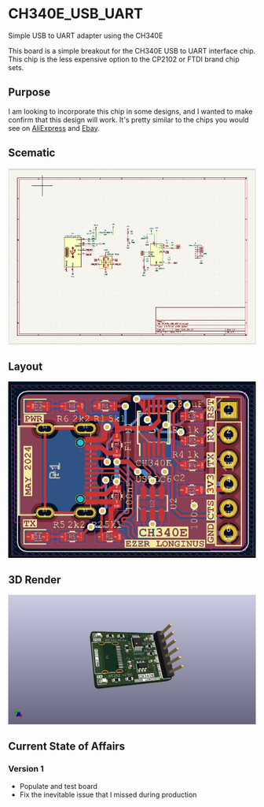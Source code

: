 # CH340E_USB_UART
Simple USB to UART adapter using the CH340E

This board is a simple breakout for the CH340E USB to UART interface chip.  This chip is the less expensive option to the CP2102 or FTDI brand chip sets.  

## Purpose
I am looking to incorporate this chip in some designs, and I wanted to make confirm that this design will work.  It's pretty similar to the chips you would see on [AliExpress](https://www.aliexpress.us/item/3256805368897642.html) and [Ebay](https://www.ebay.com/itm/134189916686).

## Scematic
![CH340E Schematic](hardware/CH340E_USB_UART/images/CH340E_schematic.jpeg)

## Layout
![CH340E Layout](hardware/CH340E_USB_UART/images/CH340E_layout.jpeg)

## 3D Render
![CH340E Render](hardware/CH340E_USB_UART/images/CH340E_USB_UART_3D_Render.jpg)

## Current State of Affairs
### Version 1
* Populate and test board
* Fix the inevitable issue that I missed during production

